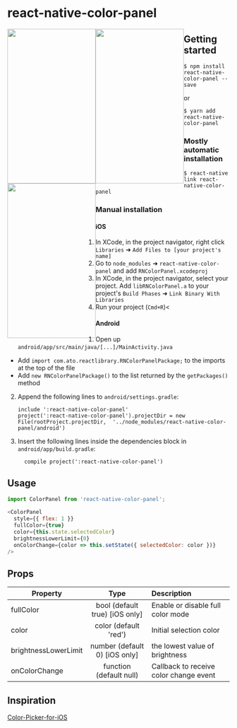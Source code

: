 
# react-native-color-panel

<div>
<img width="200" height="350" style="float: left" src="https://user-images.githubusercontent.com/17483938/53002929-c8def500-3425-11e9-9b5f-02948b3aad98.gif" />
<img width="200" height="350" style="float: left" src="https://user-images.githubusercontent.com/17483938/53003144-3559f400-3426-11e9-8212-6a7cd27d42f0.PNG" />
<img width="200" height="350" style="float: left" src="https://user-images.githubusercontent.com/17483938/53003146-3559f400-3426-11e9-9752-5c0c73afa92e.PNG" />
</div>

## Getting started

`$ npm install react-native-color-panel --save`

or

`$ yarn add react-native-color-panel`

### Mostly automatic installation

`$ react-native link react-native-color-panel`

### Manual installation


#### iOS

1. In XCode, in the project navigator, right click `Libraries` ➜ `Add Files to [your project's name]`
2. Go to `node_modules` ➜ `react-native-color-panel` and add `RNColorPanel.xcodeproj`
3. In XCode, in the project navigator, select your project. Add `libRNColorPanel.a` to your project's `Build Phases` ➜ `Link Binary With Libraries`
4. Run your project (`Cmd+R`)<

#### Android

1. Open up `android/app/src/main/java/[...]/MainActivity.java`
  - Add `import com.ato.reactlibrary.RNColorPanelPackage;` to the imports at the top of the file
  - Add `new RNColorPanelPackage()` to the list returned by the `getPackages()` method
2. Append the following lines to `android/settings.gradle`:
  	```
  	include ':react-native-color-panel'
  	project(':react-native-color-panel').projectDir = new File(rootProject.projectDir, 	'../node_modules/react-native-color-panel/android')
  	```
3. Insert the following lines inside the dependencies block in `android/app/build.gradle`:
  	```
      compile project(':react-native-color-panel')
  	```
  	
## Usage
```javascript
import ColorPanel from 'react-native-color-panel';

<ColorPanel
  style={{ flex: 1 }}
  fullColor={true}
  color={this.state.selectedColor}
  brightnessLowerLimit={0}
  onColorChange={color => this.setState({ selectedColor: color })}
/>
```


## Props

| Property                                |                   Type                   | Description                           |
| --------------------------------------- | :--------------------------------------: | :--------------------------------------- |
| fullColor                                |           bool (default true) [iOS only]           | Enable or disable full color mode               |
| color                                   |                  color (default 'red')                  | Initial selection color |
| brightnessLowerLimit                    |                  number (default 0) [iOS only]         | the lowest value of brightness  |
| onColorChange                    |           function (default null)           | Callback to receive color change event 

## Inspiration
[Color-Picker-for-iOS](https://github.com/hayashi311/Color-Picker-for-iOS)
